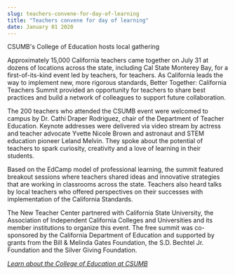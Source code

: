 ```yaml
---
slug: teachers-convene-for-day-of-learning
title: "Teachers convene for day of learning"
date: January 01 2020
---
```


<p>CSUMB's College of Education hosts local gathering</p><p>Approximately 15,000 California teachers came together on July 31 at dozens of locations across the state, including Cal State Monterey Bay, for a first&#45;of&#45;its&#45;kind event led by teachers, for teachers. As California leads the way to implement new, more rigorous standards, Better Together: California Teachers Summit provided an opportunity for teachers to share best practices and build a network of colleagues to support future collaboration.
</p><p>The 200 teachers who attended the CSUMB event were welcomed to campus by Dr. Cathi Draper Rodriguez, chair of the Department of Teacher Education. Keynote addresses were delivered via video stream by actress and teacher advocate Yvette Nicole Brown and astronaut and STEM education pioneer Leland Melvin. They spoke about the potential of teachers to spark curiosity, creativity and a love of learning in their students.
</p><p>Based on the EdCamp model of professional learning, the summit featured breakout sessions where teachers shared ideas and innovative strategies that are working in classrooms across the state. Teachers also heard talks by local teachers who offered perspectives on their successes with implementation of the California Standards.
</p><p>The New Teacher Center partnered with California State University, the Association of Independent California Colleges and Universities and its member institutions to organize this event. The free summit was co&#45;sponsored by the California Department of Education and supported by grants from the Bill &amp; Melinda Gates Foundation, the S.D. Bechtel Jr. Foundation and the Silver Giving Foundation.
</p><p><em><a href="https://csumb.edu/education">Learn about the College of Education at CSUMB</a></em>
</p>
